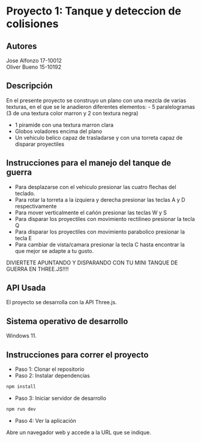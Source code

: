 # Proyecto 1: Tanque y deteccion de colisiones


## Autores

Jose Alfonzo 17-10012  
Oliver Bueno 15-10192

## Descripción

En el presente proyecto se construyo un plano con una mezcla de varias texturas, en el que se le anadieron diferentes elementos: - 5 paralelogramas (3 de una textura color marron y 2 con textura negra)
- 1 piramide con una textura marron clara
- Globos voladores encima del plano
- Un vehiculo belico capaz de trasladarse y con una torreta capaz de disparar proyectiles

## Instrucciones para el manejo del tanque de guerra

- Para desplazarse con el vehiculo presionar las cuatro flechas del teclado.
- Para rotar la torreta a la izquiera y derecha presionar las teclas A y D respectivamente
- Para mover verticalmente el cañón presionar las teclas W y S
- Para disparar los proyectiles con movimiento rectilineo presionar la tecla Q
- Para disparar los proyectiles con movimiento parabolico presionar la tecla E
- Para cambiar de vista/camara presionar la tecla C hasta encontrar la que mejor se adapte a tu gusto.

DIVIERTETE APUNTANDO Y DISPARANDO CON TU MINI TANQUE DE GUERRA EN THREE.JS!!!!


## API Usada

El proyecto se desarrolla con la API Three.js.

## Sistema operativo de desarrollo

Windows 11.

## Instrucciones para correr el proyecto

- Paso 1: Clonar el repositorio
- Paso 2: Instalar dependencias
  
```sh
npm install
```

- Paso 3: Iniciar servidor de desarrollo

```sh
npm run dev
```

- Paso 4: Ver la aplicación

Abre un navegador web y accede a la URL que se indique.
